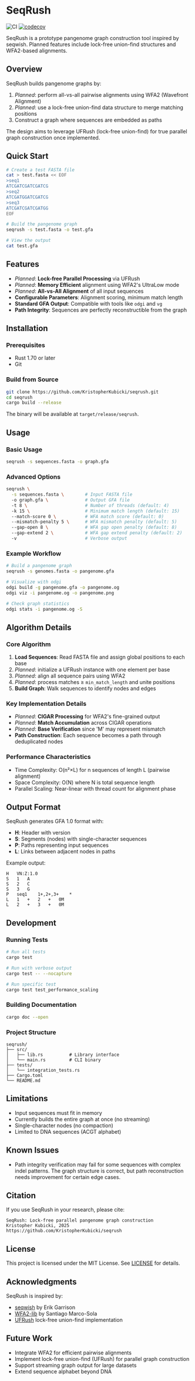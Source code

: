 # SeqRush

![CI](https://github.com/KristopherKubicki/seqrush/actions/workflows/ci.yml/badge.svg)
[![codecov](https://codecov.io/gh/KristopherKubicki/seqrush/branch/main/graph/badge.svg)](https://codecov.io/gh/KristopherKubicki/seqrush)

SeqRush is a prototype pangenome graph construction tool inspired by seqwish. Planned features include lock-free union-find structures and WFA2-based alignments.

## Overview

SeqRush builds pangenome graphs by:
1. *Planned*: perform all-vs-all pairwise alignments using WFA2 (Wavefront Alignment)
2. *Planned*: use a lock-free union-find data structure to merge matching positions
3. Construct a graph where sequences are embedded as paths

The design aims to leverage UFRush (lock-free union-find) for true parallel graph construction once implemented.

## Quick Start

```bash
# Create a test FASTA file
cat > test.fasta << EOF
>seq1
ATCGATCGATCGATCG
>seq2
ATCGATGGATCGATCG
>seq3
ATCGATCGATCGATGG
EOF

# Build the pangenome graph
seqrush -s test.fasta -o test.gfa

# View the output
cat test.gfa
```

## Features

- *Planned*: **Lock-free Parallel Processing** via UFRush
- *Planned*: **Memory Efficient** alignment using WFA2's UltraLow mode
- *Planned*: **All-vs-All Alignment** of all input sequences
- **Configurable Parameters**: Alignment scoring, minimum match length
- **Standard GFA Output**: Compatible with tools like `odgi` and `vg`
- **Path Integrity**: Sequences are perfectly reconstructible from the graph

## Installation

### Prerequisites

- Rust 1.70 or later
- Git

### Build from Source

```bash
git clone https://github.com/KristopherKubicki/seqrush.git
cd seqrush
cargo build --release
```

The binary will be available at `target/release/seqrush`.

## Usage

### Basic Usage

```bash
seqrush -s sequences.fasta -o graph.gfa
```

### Advanced Options

```bash
seqrush \
  -s sequences.fasta \        # Input FASTA file
  -o graph.gfa \              # Output GFA file
  -t 8 \                      # Number of threads (default: 4)
  -k 15 \                     # Minimum match length (default: 15)
  --match-score 0 \           # WFA match score (default: 0)
  --mismatch-penalty 5 \      # WFA mismatch penalty (default: 5)
  --gap-open 8 \              # WFA gap open penalty (default: 8)
  --gap-extend 2 \            # WFA gap extend penalty (default: 2)
  -v                          # Verbose output
```

### Example Workflow

```bash
# Build a pangenome graph
seqrush -s genomes.fasta -o pangenome.gfa

# Visualize with odgi
odgi build -g pangenome.gfa -o pangenome.og
odgi viz -i pangenome.og -o pangenome.png

# Check graph statistics
odgi stats -i pangenome.og -S
```

## Algorithm Details

### Core Algorithm

1. **Load Sequences**: Read FASTA file and assign global positions to each base
2. *Planned*: initialize a UFRush instance with one element per base
3. *Planned*: align all sequence pairs using WFA2
4. *Planned*: process matches ≥ `min_match_length` and unite positions
5. **Build Graph**: Walk sequences to identify nodes and edges

### Key Implementation Details

- *Planned*: **CIGAR Processing** for WFA2's fine-grained output
- *Planned*: **Match Accumulation** across CIGAR operations
- *Planned*: **Base Verification** since 'M' may represent mismatch
- **Path Construction**: Each sequence becomes a path through deduplicated nodes

### Performance Characteristics

- Time Complexity: O(n²×L) for n sequences of length L (pairwise alignment)
- Space Complexity: O(N) where N is total sequence length
- Parallel Scaling: Near-linear with thread count for alignment phase

## Output Format

SeqRush generates GFA 1.0 format with:
- **H**: Header with version
- **S**: Segments (nodes) with single-character sequences
- **P**: Paths representing input sequences
- **L**: Links between adjacent nodes in paths

Example output:
```
H	VN:Z:1.0
S	1	A
S	2	C
S	3	G
P	seq1	1+,2+,3+	*
L	1	+	2	+	0M
L	2	+	3	+	0M
```

## Development

### Running Tests

```bash
# Run all tests
cargo test

# Run with verbose output
cargo test -- --nocapture

# Run specific test
cargo test test_performance_scaling
```

### Building Documentation

```bash
cargo doc --open
```

### Project Structure

```
seqrush/
├── src/
│   ├── lib.rs          # Library interface
│   └── main.rs         # CLI binary
├── tests/
│   └── integration_tests.rs
├── Cargo.toml
└── README.md
```

## Limitations

- Input sequences must fit in memory
- Currently builds the entire graph at once (no streaming)
- Single-character nodes (no compaction)
- Limited to DNA sequences (ACGT alphabet)

## Known Issues

- Path integrity verification may fail for some sequences with complex indel patterns. The graph structure is correct, but path reconstruction needs improvement for certain edge cases.

## Citation

If you use SeqRush in your research, please cite:

```
SeqRush: Lock-free parallel pangenome graph construction
Kristopher Kubicki, 2025
https://github.com/KristopherKubicki/seqrush
```

## License

This project is licensed under the MIT License. See [LICENSE](LICENSE) for details.

## Acknowledgments

SeqRush is inspired by:
- [seqwish](https://github.com/ekg/seqwish) by Erik Garrison
- [WFA2-lib](https://github.com/smarco/WFA2-lib) by Santiago Marco-Sola
- [UFRush](https://crates.io/crates/uf_rush) lock-free union-find implementation

## Future Work

- Integrate WFA2 for efficient pairwise alignments
- Implement lock-free union-find (UFRush) for parallel graph construction
- Support streaming graph output for large datasets
- Extend sequence alphabet beyond DNA

